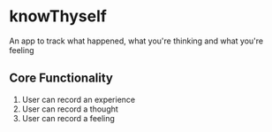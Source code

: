 # knowThyself
An app to track what happened, what you're thinking and what you're feeling

## Core Functionality

1. User can record an experience
2. User can record a thought
3. User can record a feeling
